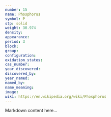 ```yaml
---
number: 15
name: Phosphorus
symbol: P
stp: solid
weight: 30.974
density:
appearance:
period: 3
block:
group:
configuration:
oxidation_states:
cas_number:
year_discovered:
discovered_by:
year_named:
named_by:
name_meaning:
image:
wiki: https://en.wikipedia.org/wiki/Phosphorus
---
```


Markdown content here...

